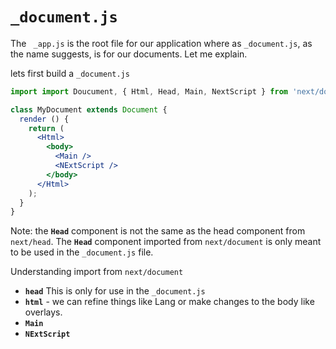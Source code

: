# `_document.js`

The ` _app.js` is the root file for our application where as `_document.js`, as the name suggests, is for our documents. Let me explain.

lets first build a `_document.js`

```jsx
import import Doucument, { Html, Head, Main, NextScript } from 'next/document';

class MyDocument extends Document {
  render () {
    return (
      <Html>
        <body>
          <Main />
          <NExtScript />
        </body>
      </Html>
    );
  }
}

```

 Note:  the **`Head`** component is not the same as the head component from `next/head`. The **`Head`** component imported from `next/document` is only meant to be used in the `_document.js` file.

Understanding import from `next/document`

- **`head`** This is only for use in the `_document.js`
- **`html`** - we can refine things like Lang or make changes to the body like overlays.
- **`Main`**
- **`NExtScript`**

